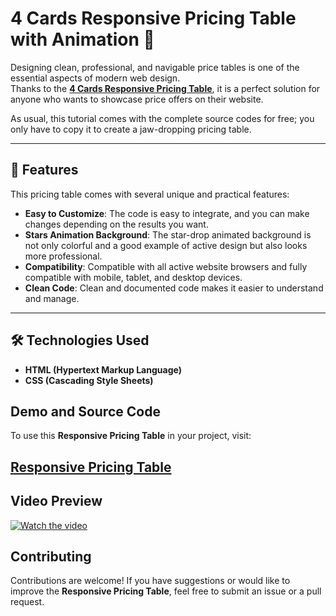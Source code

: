 # 4 Cards Responsive Pricing Table with Animation 🌟  

Designing clean, professional, and navigable price tables is one of the essential aspects of modern web design.  
Thanks to the **<a href="https://jvcodes.com/4-cards-responsive-pricing-table-with-animation/">4 Cards Responsive Pricing Table</a>**, it is a perfect solution for anyone who wants to showcase price offers on their website.  

As usual, this tutorial comes with the complete source codes for free; you only have to copy it to create a jaw-dropping pricing table.  

---

## 🌟 Features  

This pricing table comes with several unique and practical features:  

- **Easy to Customize**: The code is easy to integrate, and you can make changes depending on the results you want.  
- **Stars Animation Background**: The star-drop animated background is not only colorful and a good example of active design but also looks more professional.  
- **Compatibility**: Compatible with all active website browsers and fully compatible with mobile, tablet, and desktop devices.  
- **Clean Code**: Clean and documented code makes it easier to understand and manage.  

---

## 🛠️ Technologies Used  

- **HTML (Hypertext Markup Language)**  
- **CSS (Cascading Style Sheets)**  

## Demo and Source Code

To use this **Responsive Pricing Table** in your project, visit:

## <a href="https://jvcodes.com/4-cards-responsive-pricing-table-with-animation/">Responsive Pricing Table</a>

## Video Preview

[![Watch the video](https://img.youtube.com/vi/F60WcPtQndI/0.jpg)](https://www.youtube.com/watch?v=F60WcPtQndI)

## Contributing

Contributions are welcome! If you have suggestions or would like to improve the **Responsive Pricing Table**, feel free to submit an issue or a pull request.
